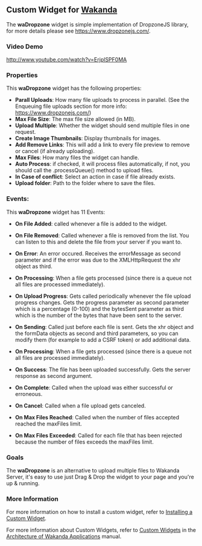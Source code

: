 ## Custom Widget for [Wakanda](http://wakanda.org)The __waDropzone__ widget is simple implementation of DropzoneJS library, for more details please see https://www.dropzonejs.com/. ### Video Demohttp://www.youtube.com/watch?v=ErjplSPF0MA### PropertiesThis __waDropzone__ widget has the following properties: * __Parall Uploads__: How many file uploads to process in parallel. (See the Enqueuing file uploads section for more info: https://www.dropzonejs.com/)* __Max File Size__: The max file size allowed (in MB).* __Upload Multiple__: Whether the widget should send multiple files in one request.* __Create Image Thumbnails__: Display thumbnails for images.* __Add Remove Links__: This will add a link to every file preview to remove or cancel (if already uploading).* __Max Files__: How many files the widget can handle.* __Auto Process__: if checked, it will process files automatically, if not, you should call the .processQueue() method to upload files.* __In Case of conflict__: Select an action in case if file already exists.* __Upload folder__: Path to the folder where to save the files.### Events:This __waDropzone__ widget has 11 Events:* __On File Added__: called whenever a file is added to the widget.* __On File Removed__: Called whenever a file is removed from the list. You can listen to this and delete the file from your server if you want to.* __On Error__: An error occured. Receives the errorMessage as second parameter and if the error was due to the XMLHttpRequest the xhr object as third.* __On Processing__: When a file gets processed (since there is a queue not all files are processed immediately).* __On Upload Progress__: Gets called periodically whenever the file upload progress changes.Gets the progress parameter as second parameter which is a percentage (0-100) and the bytesSent parameter as third which is the number of the bytes that have been sent to the server.* __On Sending__: Called just before each file is sent. Gets the xhr object and the formData objects as second and third parameters, so you can modify them (for example to add a CSRF token) or add additional data.* __On Processing__: When a file gets processed (since there is a queue not all files are processed immediately).* __On Success__: The file has been uploaded successfully. Gets the server response as second argument.* __On Complete__: Called when the upload was either successful or erroneous.* __On Cancel__: Called when a file upload gets canceled.* __On Max Files Reached__: Called when the number of files accepted reached the maxFiles limit.* __On Max Files Exceeded__: Called for each file that has been rejected because the number of files exceeds the maxFiles limit.### GoalsThe __waDropzone__ is an alternative to upload multiple files to Wakanda Server, it's easy to use just Drag & Drop the widget to your page and you're up & running.### More InformationFor more information on how to install a custom widget, refer to [Installing a Custom Widget](http://doc.wakanda.org/WakandaStudio0/help/Title/en/page3869.html#1027761).For more information about Custom Widgets, refer to [Custom Widgets](http://doc.wakanda.org/Wakanda0.v5/help/Title/en/page3863.html "Custom Widgets") in the [Architecture of Wakanda Applications](http://doc.wakanda.org/Wakanda0.v5/help/Title/en/page3844.html "Architecture of Wakanda Applications") manual.